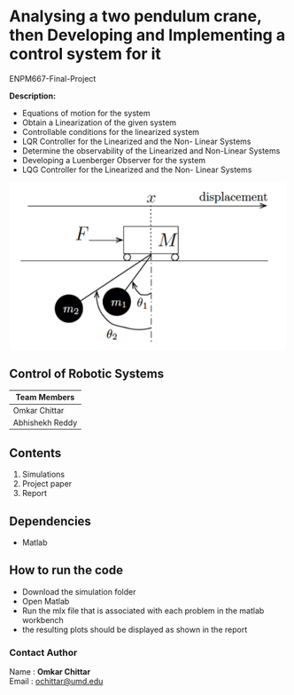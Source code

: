 # Analysing a two pendulum crane, then Developing and Implementing a control system for it
ENPM667-Final-Project

**Description:**
- Equations of motion for the system
- Obtain a Linearization of the given system
- Controllable conditions for the linearized system
- LQR Controller for the Linearized and the Non- Linear Systems
- Determine the observability of the Linearized and Non-Linear Systems
- Developing a Luenberger Observer for the system
- LQG Controller for the Linearized and the Non- Linear Systems

<img src ="double pendulum crane.png" align= "center" width=500/>


## Control of Robotic Systems 

|Team Members
|--
|Omkar Chittar
|Abhishekh Reddy

## Contents
1. Simulations
2. Project paper
3. Report

## Dependencies
- Matlab

## How to run the code
- Download the simulation folder
- Open Matlab
- Run the mlx file that is associated with each problem in the matlab workbench
- the resulting plots should be displayed as shown in the report

### Contact Author

Name : __Omkar Chittar__ <br>
Email : ochittar@umd.edu <br>

